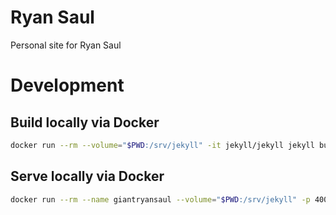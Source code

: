 # Ryan Saul

Personal site for Ryan Saul

# Development

## Build locally via Docker

```bash
docker run --rm --volume="$PWD:/srv/jekyll" -it jekyll/jekyll jekyll build
```

## Serve locally via Docker

```bash
docker run --rm --name giantryansaul --volume="$PWD:/srv/jekyll" -p 4000:4000 -it jekyll/jekyll jekyll serve --watch --drafts
```